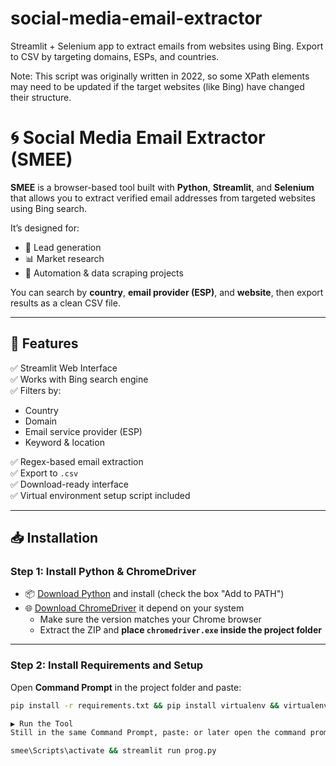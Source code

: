 # social-media-email-extractor
Streamlit + Selenium app to extract emails from websites using Bing. Export to CSV by targeting domains, ESPs, and countries.

Note: This script was originally written in 2022, so some XPath elements may need to be updated if the target websites (like Bing) have changed their structure.
# 🌀 Social Media Email Extractor (SMEE)

**SMEE** is a browser-based tool built with **Python**, **Streamlit**, and **Selenium** that allows you to extract verified email addresses from targeted websites using Bing search.

It’s designed for:
- 📨 Lead generation
- 📊 Market research
- 🤖 Automation & data scraping projects

You can search by **country**, **email provider (ESP)**, and **website**, then export results as a clean CSV file.

---

## 🚀 Features

✅ Streamlit Web Interface  
✅ Works with Bing search engine  
✅ Filters by:
- Country
- Domain
- Email service provider (ESP)
- Keyword & location

✅ Regex-based email extraction  
✅ Export to `.csv`  
✅ Download-ready interface  
✅ Virtual environment setup script included

---

## 📥 Installation

### Step 1: Install Python & ChromeDriver

- 📦 [Download Python](https://www.python.org/downloads/) and install (check the box "Add to PATH")
- 🌐 [Download ChromeDriver](https://googlechromelabs.github.io/chrome-for-testing/#stable) it depend on your system
  - Make sure the version matches your Chrome browser
  - Extract the ZIP and **place `chromedriver.exe` inside the project folder**

---

### Step 2: Install Requirements and Setup

Open **Command Prompt** in the project folder and paste:

```bash
pip install -r requirements.txt && pip install virtualenv && virtualenv smee && smee\Scripts\activate && pip install -r requirements.txt

▶️ Run the Tool
Still in the same Command Prompt, paste: or later open the command prompt in the project folder to have the path automaticlly and past this

smee\Scripts\activate && streamlit run prog.py

